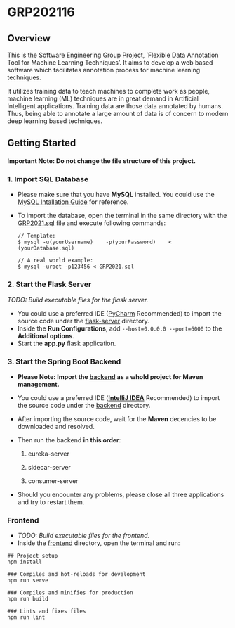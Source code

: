 # GRP202116

## Overview

This is the Software Engineering Group Project, ’Flexible Data Annotation Tool for Machine
Learning Techniques’. It aims to develop a web based software which facilitates annotation
process for machine learning techniques. 

It utilizes training data to teach machines to complete work as people, machine learning (ML)
techniques are in great demand in Artificial Intelligent applications. Training data are
those data annotated by humans. Thus, being able to annotate a large amount of data
is of concern to modern deep learning based techniques.



## Getting Started

#### Important Note: Do not change the file structure of this project.

### 1. Import SQL Database

+ Please make sure that you have **MySQL** installed. You could use the [MySQL Intallation Guide](https://dev.mysql.com/doc/mysql-installation-excerpt/5.7/en/) for reference.

+ To import the database, open the terminal in the same directory with the  [GRP2021.sql](./SQL/GRP2021.sql) file and execute following commands:

  ```
  // Template:
  $ mysql -u(yourUsername)    -p(yourPassword)    <  (yourDatabase.sql)
  
  // A real world example:
  $ mysql -uroot -p123456 < GRP2021.sql
  ```

  

### 2. Start the Flask Server

*_TODO: Build executable files for the flask server._*

+ You could use a preferred IDE ([PyCharm](https://www.jetbrains.com/pycharm/) Recommended) to import the source code under the [flask-server](./flask-server/) directory.
+ Inside the **Run Configurations**, add `--host=0.0.0.0 --port=6000` to the **Additional options**.
+ Start the **app.py** flask application.



### 3. Start the Spring Boot Backend

+ **Please Note: Import the [backend](./backend/) as a whold project for Maven management.**

+ You could use a preferred IDE ([**IntelliJ IDEA**](https://www.jetbrains.com/idea/) Recommended) to import the source code under the [backend](./backend/) directory.

+ After importing the source code, wait for the **Maven** decencies to be downloaded and resolved.

+ Then run the backend **in this order**:

  1. eureka-server

  2. sidecar-server

  3. consumer-server

* Should you encounter any problems, please close all three applications and try to restart them.



### Frontend

+ _TODO: Build executable files for the frontend._
+ Inside the [frontend](./frontend/) directory, open the terminal and run:

```
## Project setup
npm install

### Compiles and hot-reloads for development
npm run serve

### Compiles and minifies for production
npm run build

### Lints and fixes files
npm run lint
```



